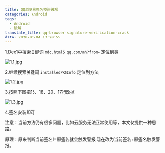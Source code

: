 ```yaml
---
title: QQ浏览器签名校验破解
categories: Android
tags:
  - Android
  - 破解
translate_title: qq-browser-signature-verification-crack
date: 2020-02-04 13:20:55
---
```


1.Dex1中搜索关键词
`mdc.html5.qq.com/mh?from=`
定位到类

![1.1.jpg](https://gitee.com/wtrwx/wtrwxIMG/raw/master/1.1.jpg)

2.继续搜索关键词
`installedPKGInfo`
定位到方法

![1.2.jpg](https://gitee.com/wtrwx/wtrwxIMG/raw/master/1.2.jpg)

3.按照下图把15、18、20、17行改掉

![1.3.jpg](https://gitee.com/wtrwx/wtrwxIMG/raw/master/1.3.jpg)

4.签名安装即可

注意：当前方法仍有很多问题，比如云服务无法正常使用等，本文仅提供一种思路。

原理：原来判断当前签名!=原签名就会触发警报
现在改为当前签名=原签名触发警报。  

